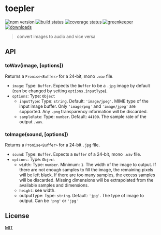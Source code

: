 # toepler

[![npm version][version-badge]][version-url]
[![build status][build-badge]][build-url]
[![coverage status][coverage-badge]][coverage-url]
[![greenkeeper][greenkeeper-badge]][greenkeeper-url]
[![downloads][downloads-badge]][downloads-url]

> convert images to audio and vice versa

## API

### toWav(image, [options])

Returns a `Promise<Buffer>` for a 24-bit, mono `.wav` file.

* `image`: Type: `Buffer`. Expects the `Buffer` to be a `.jpg` image by default (can be changed by setting `options.inputType`).
* `options`: Type: `Object`
  * `inputType`: Type: `string`. Default: `'image/jpeg'`. MIME type of the input image buffer. Only `'image/png'` and `'image/jpeg'` are supported. Any `.png` transparency information will be discarded.
  * `sampleRate`: Type: `number`. Default: `44100`. The sample rate of the output `.wav`.

### toImage(sound, [options])

Returns a `Promise<Buffer>` for a 24-bit `.jpg` file.

* `sound`: Type: `Buffer`. Expects a `Buffer` of a 24-bit, mono `.wav` file.
* `options`: Type: `Object`
  * `width`: Type: `number`. Minimum: `1`. The width of the image to output. If there are not enough samples to fill the image, the remaining pixels will be left black. If there are too many samples, the excess samples will be discarded. Missing dimensions will be extrapolated from the available samples and dimensions.
  * `height`: see width.
  * outputType: Type: `string`. Default: `'jpg'`. The type of image to output. Can be `'png'` or `'jpg'`

## License

[MIT](http://ismay.mit-license.org/)

[build-badge]: https://travis-ci.org/ismay/toepler.svg?branch=master
[build-url]: https://travis-ci.org/ismay/toepler
[greenkeeper-badge]: https://badges.greenkeeper.io/ismay/toepler.svg
[greenkeeper-url]: https://greenkeeper.io/
[coverage-badge]: https://coveralls.io/repos/github/ismay/toepler/badge.svg?branch=master
[coverage-url]: https://coveralls.io/github/ismay/toepler?branch=master
[downloads-badge]: https://img.shields.io/npm/dm/toepler.svg
[downloads-url]: https://www.npmjs.com/package/toepler
[version-badge]: https://img.shields.io/npm/v/toepler.svg
[version-url]: https://www.npmjs.com/package/toepler
